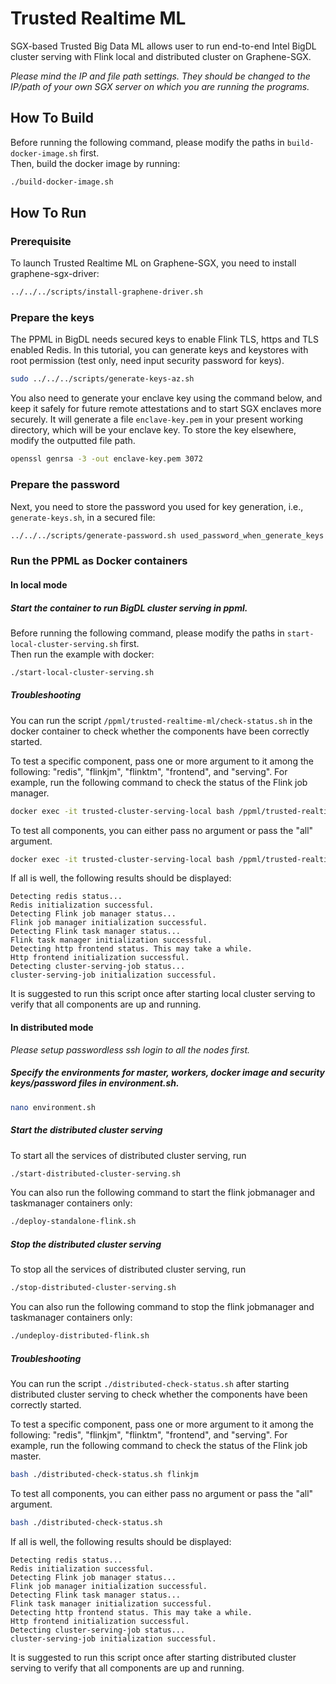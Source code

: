 # Trusted Realtime ML
SGX-based Trusted Big Data ML allows user to run end-to-end Intel BigDL cluster serving with Flink local and distributed cluster on Graphene-SGX.

*Please mind the IP and file path settings. They should be changed to the IP/path of your own SGX server on which you are running the programs.*

## How To Build
Before running the following command, please modify the paths in `build-docker-image.sh` first. <br>
Then, build the docker image by running: <br>
```bash
./build-docker-image.sh
```

## How To Run
### Prerequisite
To launch Trusted Realtime ML on Graphene-SGX, you need to install graphene-sgx-driver:
```bash
../../../scripts/install-graphene-driver.sh
```

### Prepare the keys
The PPML in BigDL needs secured keys to enable Flink TLS, https and TLS enabled Redis. In this tutorial, you can generate keys and keystores with root permission (test only, need input security password for keys).

```bash
sudo ../../../scripts/generate-keys-az.sh
```

You also need to generate your enclave key using the command below, and keep it safely for future remote attestations and to start SGX enclaves more securely.
It will generate a file `enclave-key.pem` in your present working directory, which will be your enclave key. To store the key elsewhere, modify the outputted file path.
```bash
openssl genrsa -3 -out enclave-key.pem 3072
```
### Prepare the password
Next, you need to store the password you used for key generation, i.e., `generate-keys.sh`, in a secured file:

```bash
../../../scripts/generate-password.sh used_password_when_generate_keys
```

### Run the PPML as Docker containers
#### In local mode
##### Start the container to run BigDL cluster serving in ppml.
Before running the following command, please modify the paths in `start-local-cluster-serving.sh` first. <br>
Then run the example with docker: <br>
```bash
./start-local-cluster-serving.sh
```
##### Troubleshooting
You can run the script `/ppml/trusted-realtime-ml/check-status.sh` in the docker container to check whether the components have been correctly started.

To test a specific component, pass one or more argument to it among the following:
"redis", "flinkjm", "flinktm", "frontend", and "serving". For example, run the following command to check the status of the Flink job manager.

```bash
docker exec -it trusted-cluster-serving-local bash /ppml/trusted-realtime-ml/check-status.sh flinkjm
```

To test all components, you can either pass no argument or pass the "all" argument.

```bash
docker exec -it trusted-cluster-serving-local bash /ppml/trusted-realtime-ml/check-status.sh
```
If all is well, the following results should be displayed:

```
Detecting redis status...
Redis initialization successful.
Detecting Flink job manager status...
Flink job manager initialization successful.
Detecting Flink task manager status...
Flink task manager initialization successful.
Detecting http frontend status. This may take a while.
Http frontend initialization successful.
Detecting cluster-serving-job status...
cluster-serving-job initialization successful.
```

It is suggested to run this script once after starting local cluster serving to verify that all components are up and running.


#### In distributed mode
*Please setup passwordless ssh login to all the nodes first.*
##### Specify the environments for master, workers, docker image and security keys/password files in environment.sh.
```bash
nano environment.sh
```
##### Start the distributed cluster serving
To start all the services of distributed cluster serving, run
```bash
./start-distributed-cluster-serving.sh
```
You can also run the following command to start the flink jobmanager and taskmanager containers only:
```bash
./deploy-standalone-flink.sh
```
##### Stop the distributed cluster serving
To stop all the services of distributed cluster serving, run
```bash
./stop-distributed-cluster-serving.sh
```
You can also run the following command to stop the flink jobmanager and taskmanager containers only:
```bash
./undeploy-distributed-flink.sh
```

##### Troubleshooting
You can run the script `./distributed-check-status.sh` after starting distributed cluster serving to check whether the components have been correctly started.

To test a specific component, pass one or more argument to it among the following:
"redis", "flinkjm", "flinktm", "frontend", and "serving". For example, run the following command to check the status of the Flink job master.

```bash
bash ./distributed-check-status.sh flinkjm
```

To test all components, you can either pass no argument or pass the "all" argument.

```bash
bash ./distributed-check-status.sh
```
If all is well, the following results should be displayed:

```
Detecting redis status...
Redis initialization successful.
Detecting Flink job manager status...
Flink job manager initialization successful.
Detecting Flink task manager status...
Flink task manager initialization successful.
Detecting http frontend status. This may take a while.
Http frontend initialization successful.
Detecting cluster-serving-job status...
cluster-serving-job initialization successful.
```

It is suggested to run this script once after starting distributed cluster serving to verify that all components are up and running.
